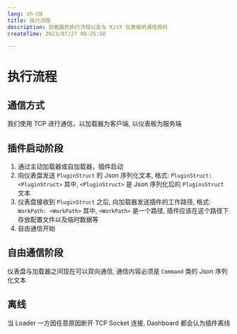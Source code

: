 ```yaml
---
lang: zh-CN
title: 执行流程
description: 加载器的执行流程以及与 KitX 仪表板的通信规则
createTime: 2023/07/27 00:25:50

---
```


# 执行流程

## 通信方式

我们使用 TCP 进行通信，以加载器为客户端, 以仪表板为服务端

## 插件启动阶段

1. 通过主动加载器或自加载器，插件启动
3. 向仪表盘发送 `PluginStruct` 的 Json 序列化文本, 格式: `PluginStruct: <PluginStruct>`
   其中, `<PluginStruct>` 是 Json 序列化后的 `PluginsStruct` 文本
4. 仪表盘接收到 `PluginStruct` 之后, 向加载器发送插件的工作路径, 格式: `WorkPath: <WorkPath>`
   其中, `<WorkPath>` 是一个路径, 插件应该在这个路径下存放配置文件以及临时数据等
5. 自由通信开始

## 自由通信阶段

仪表盘与加载器之间现在可以双向通信, 通信内容必须是 `Command` 类的 Json 序列化文本

## 离线

当 Loader 一方因任意原因断开 TCP Socket 连接, Dashboard 都会认为插件离线
